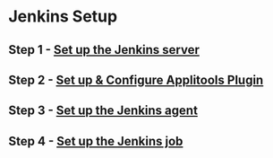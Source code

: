 # Jenkins Setup

## Step 1 - [Set up the Jenkins server](README_Jenkins_Server_DockerRun.md)

## Step 2 - [Set up & Configure Applitools Plugin](README_Jenkins_Applitools.md)

## Step 3 - [Set up the Jenkins agent](README_Jenkins_Agent.md)

## Step 4 - [Set up the Jenkins job](README_Jenkins_Pipeline.md)

